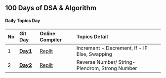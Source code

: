 
## 100 Days of DSA & Algorithm

#### Daily Topics Day

| No  | Git Day  | Online Compiler |  Topics Detail |
| :-- | :------- | :-------------- | :-------------- |
| 1   | **[Day1](https://github.com/ahsan-chy/100-Days-of-DSA-Algorithm/tree/Day-1/Day%201)** | [Replit](https://replit.com/@ahaniqbal?path=folder/100%20Days%20DSA%20with%20C%2B%2B/Day%201) | Increment - Decrement, If - IF Else, Swapping |
| 2   | **[Day2](https://github.com/ahsan-chy/100-Days-of-DSA-Algorithm/tree/Day-2/Day%202)** | [Replit](https://replit.com/@ahaniqbal?path=folder/100%20Days%20DSA%20with%20C%2B%2B/Day%202) | Reverse Number/ String- Plendrom, Strong Number |
